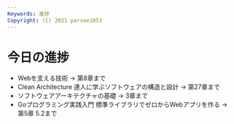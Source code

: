 ```yaml
---
Keywords: 進捗
Copyright: (C) 2021 parsee1053
---
```


# 今日の進捗
* Webを支える技術 → 第8章まで
* Clean Architecture 達人に学ぶソフトウェアの構造と設計 → 第27章まで
* ソフトウェアアーキテクチャの基礎 → 3章まで
* Goプログラミング実践入門 標準ライブラリでゼロからWebアプリを作る → 第5章 5.2まで
